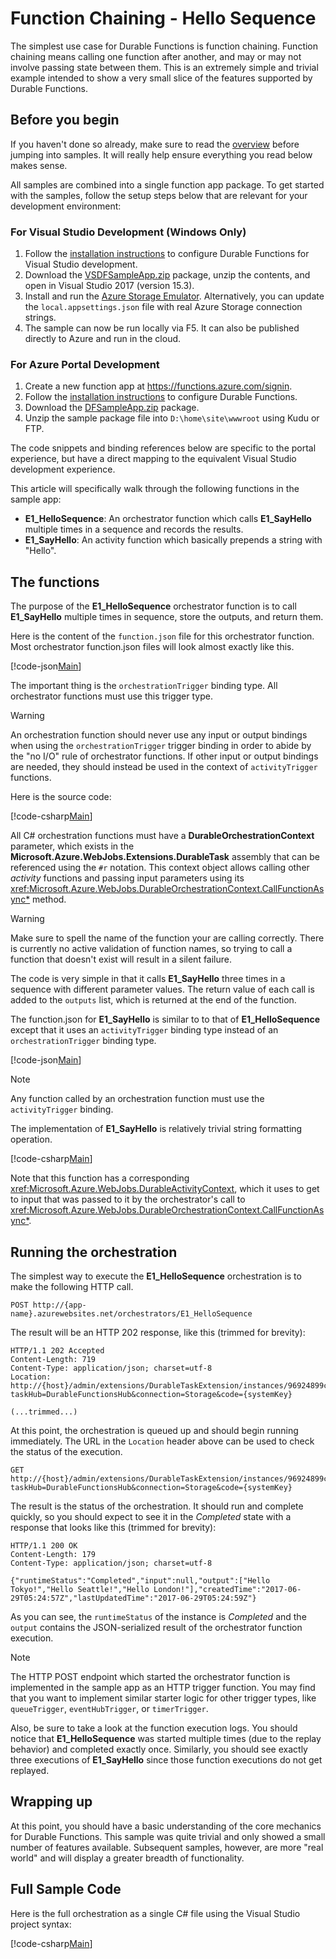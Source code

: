 # Function Chaining - Hello Sequence
The simplest use case for Durable Functions is function chaining. Function chaining means calling one function after another, and may or may not involve passing state between them. This is an extremely simple and trivial example intended to show a very small slice of the features supported by Durable Functions.

## Before you begin
If you haven't done so already, make sure to read the [overview](~/articles/overview.md) before jumping into samples. It will really help ensure everything you read below makes sense.

All samples are combined into a single function app package. To get started with the samples, follow the setup steps below that are relevant for your development environment:

### For Visual Studio Development (Windows Only)
1. Follow the [installation instructions](~/articles/installation.md) to configure Durable Functions for Visual Studio development.
2. Download the [VSDFSampleApp.zip](~/files/VSDFSampleApp.zip) package, unzip the contents, and open in Visual Studio 2017 (version 15.3).
3. Install and run the [Azure Storage Emulator](https://docs.microsoft.com/en-us/azure/storage/storage-use-emulator). Alternatively, you can update the `local.appsettings.json` file with real Azure Storage connection strings.
4. The sample can now be run locally via F5. It can also be published directly to Azure and run in the cloud.

### For Azure Portal Development
1. Create a new function app at https://functions.azure.com/signin.
2. Follow the [installation instructions](~/articles/installation.md) to configure Durable Functions.
3. Download the [DFSampleApp.zip](~/files/DFSampleApp.zip) package.
4. Unzip the sample package file into `D:\home\site\wwwroot` using Kudu or FTP.

The code snippets and binding references below are specific to the portal experience, but have a direct mapping to the equivalent Visual Studio development experience.

This article will specifically walk through the following functions in the sample app:

* **E1_HelloSequence**: An orchestrator function which calls **E1_SayHello** multiple times in a sequence and records the results.
* **E1_SayHello**: An activity function which basically prepends a string with "Hello".

## The functions
The purpose of the **E1_HelloSequence** orchestrator function is to call **E1_SayHello** multiple times in sequence, store the outputs, and return them.

Here is the content of the `function.json` file for this orchestrator function. Most orchestrator function.json files will look almost exactly like this.

[!code-json[Main](~/../samples/csx/E1_HelloSequence/function.json)]

The important thing is the `orchestrationTrigger` binding type. All orchestrator functions must use this trigger type.

> [!WARNING]
> An orchestration function should never use any input or output bindings when using the `orchestrationTrigger` trigger binding in order to abide by the "no I/O" rule of orchestrator functions. If other input or output bindings are needed, they should instead be used in the context of `activityTrigger` functions.

Here is the source code:

[!code-csharp[Main](~/../samples/csx/E1_HelloSequence/run.csx)]

All C# orchestration functions must have a **DurableOrchestrationContext** parameter, which exists in the **Microsoft.Azure.WebJobs.Extensions.DurableTask** assembly that can be referenced using the `#r` notation. This context object allows calling other *activity* functions and passing input parameters using its <xref:Microsoft.Azure.WebJobs.DurableOrchestrationContext.CallFunctionAsync*> method.

> [!WARNING]
> Make sure to spell the name of the function your are calling correctly. There is currently no active validation of function names, so trying to call a function that doesn't exist will result in a silent failure.

The code is very simple in that it calls **E1_SayHello** three times in a sequence with different parameter values. The return value of each call is added to the `outputs` list, which is returned at the end of the function.

The function.json for **E1_SayHello** is similar to to that of **E1_HelloSequence** except that it uses an `activityTrigger` binding type instead of an `orchestrationTrigger` binding type.

[!code-json[Main](~/../samples/csx/E1_SayHello/function.json)]

> [!NOTE]
Any function called by an orchestration function must use the `activityTrigger` binding.

The implementation of **E1_SayHello** is relatively trivial string formatting operation.

[!code-csharp[Main](~/../samples/csx/E1_SayHello/run.csx)]

Note that this function has a corresponding <xref:Microsoft.Azure.WebJobs.DurableActivityContext>, which it uses to get to input that was passed to it by the orchestrator's call to <xref:Microsoft.Azure.WebJobs.DurableOrchestrationContext.CallFunctionAsync*>.

## Running the orchestration
The simplest way to execute the **E1_HelloSequence** orchestration is to make the following HTTP call.

```plaintext
POST http://{app-name}.azurewebsites.net/orchestrators/E1_HelloSequence
```
The result will be an HTTP 202 response, like this (trimmed for brevity):

```plaintext
HTTP/1.1 202 Accepted
Content-Length: 719
Content-Type: application/json; charset=utf-8
Location: http://{host}/admin/extensions/DurableTaskExtension/instances/96924899c16d43b08a536de376ac786b?taskHub=DurableFunctionsHub&connection=Storage&code={systemKey}

(...trimmed...)
```

At this point, the orchestration is queued up and should begin running immediately. The URL in the `Location` header above can be used to check the status of the execution.

```plaintext
GET http://{host}/admin/extensions/DurableTaskExtension/instances/96924899c16d43b08a536de376ac786b?taskHub=DurableFunctionsHub&connection=Storage&code={systemKey}
```

The result is the status of the orchestration. It should run and complete quickly, so you should expect to see it in the *Completed* state with a response that looks like this (trimmed for brevity):

```plaintext
HTTP/1.1 200 OK
Content-Length: 179
Content-Type: application/json; charset=utf-8

{"runtimeStatus":"Completed","input":null,"output":["Hello Tokyo!","Hello Seattle!","Hello London!"],"createdTime":"2017-06-29T05:24:57Z","lastUpdatedTime":"2017-06-29T05:24:59Z"}
```

As you can see, the `runtimeStatus` of the instance is *Completed* and the `output` contains the JSON-serialized result of the orchestrator function execution.

> [!NOTE]
> The HTTP POST endpoint which started the orchestrator function is implemented in the sample app as an HTTP trigger function. You may find that you want to implement similar starter logic for other trigger types, like `queueTrigger`, `eventHubTrigger`, or `timerTrigger`.

Also, be sure to take a look at the function execution logs. You should notice that **E1_HelloSequence** was started multiple times (due to the replay behavior) and completed exactly once. Similarly, you should see exactly three executions of **E1_SayHello** since those function executions do not get replayed.

## Wrapping up
At this point, you should have a basic understanding of the core mechanics for Durable Functions. This sample was quite trivial and only showed a small number of features available. Subsequent samples, however, are more "real world" and will display a greater breadth of functionality.

## Full Sample Code
Here is the full orchestration as a single C# file using the Visual Studio project syntax:

[!code-csharp[Main](~/../samples/precompiled/HelloSequence.cs)]